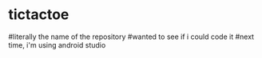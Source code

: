 # tictactoe
#literally the name of the repository
#wanted to see if i could code it
#next time, i'm using android studio
